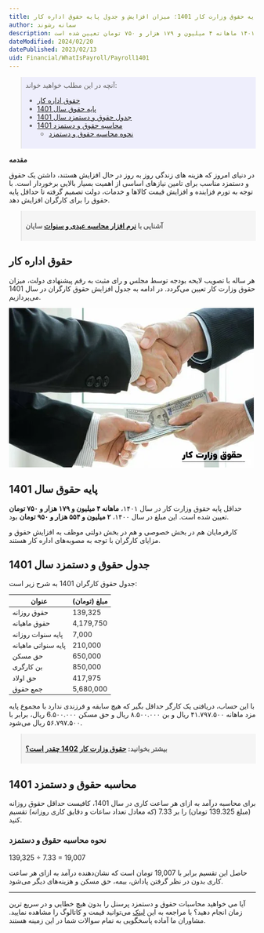 ```yaml
---
title: پایه حقوق وزارت کار 1401؛ میزان افزایش و جدول پایه حقوق اداره کار
author: سمانه رشوند  
description: حداقل پایه حقوق وزارت کار در سال ۱۴۰۱ ماهانه ۴ میلیون و ۱۷۹ هزار و ۷۵۰ تومان تعیین شده است. 
dateModified: 2024/02/20
datePublished: 2023/02/13 
uid: Financial/WhatIsPayroll/Payroll1401
---
```

<blockquote style="background-color:#eeeefc; padding:0.5rem">
آنچه در این مطلب خواهید خواند:

- [حقوق اداره کار](#حقوق-اداره-کار)
- [پایه حقوق سال 1401](#پایه-حقوق-سال-1401)
- [جدول حقوق و دستمزد سال 1401](#جدول-حقوق-و-دستمزد-سال-1401)
- [محاسبه حقوق و دستمزد 1401](#محاسبه-حقوق-و-دستمزد-1401)
    - [نحوه محاسبه حقوق و دستمزد](#نحوه-محاسبه-حقوق-و-دستمزد)
</blockquote>

**مقدمه**

در دنیای امروز که هزینه های زندگی روز به روز در حال افزایش هستند، داشتن یک حقوق و دستمزد مناسب برای تامین نیازهای اساسی از اهمیت بسیار بالایی برخوردار است. با توجه به تورم فزاینده و افزایش قیمت کالاها و خدمات، دولت تصمیم گرفته تا حداقل پایه حقوق را برای کارگران افزایش دهد.

<blockquote style="background-color:#f5f5f5; padding:0.5rem">
<p><strong>آشنایی با <a href="https://www.hooshkar.com/Software/Sayan/Module/Payroll" target="_blank">نرم افزار محاسبه عیدی و سنوات</a> سایان</strong></p></blockquote>

## حقوق اداره کار

هر ساله با تصویب لایحه بودجه توسط مجلس و رای مثبت به رقم پیشنهادی دولت، میزان حقوق وزارت کار تعیین می‌گردد. در ادامه به جدول افزایش حقوق کارگران در سال 1401 می‌پردازیم.

![حقوق وزارت کار 1402 و 1401](./Images/Salary1402.webp)

## پایه حقوق سال 1401
حداقل پایه حقوق وزارت کار در سال ۱۴۰۱، **ماهانه ۴ میلیون و ۱۷۹ هزار و ۷۵۰ تومان** تعیین شده است. این مبلغ در سال ۱۴۰۰، **۲ میلیون و ۵۵۴ هزار و ۹۵۰ تومان** بود. 

کارفرمایان هم در بخش خصوصی و هم در بخش دولتی موظف به افزایش حقوق و مزایای کارگران با توجه به مصوبه‌های اداره کار هستند.

## جدول حقوق و دستمزد سال 1401
جدول حقوق کارگران 1401 به شرح زیر است:

عنوان | مبلغ (تومان)
------------ | -------------
حقوق روزانه | 139,325 
حقوق ماهیانه | 4,179,750 
پایه سنوات روزانه | 7,000 
پایه سنواتی ماهیانه | 210,000 
حق مسکن | 650,000 
بن کارگری | 850,000 
حق اولاد | 417,975 
جمع حقوق | 5,680,000

با این حساب، دریافتی یک کارگر حداقل بگیر که هیچ سابقه و فرزندی ندارد با مجموع پایه مزد ماهانه‌ ۴۱.۷۹۷.۵۰۰ ریال و بن ۸.۵۰۰.۰۰۰ ریال و حق مسکن 6.۵۰۰.۰۰۰ ریال، برابر با ۵۶.۷۹۷.۵۰۰ ریال می‌شود.

<blockquote style="background-color:#f5f5f5; padding:0.5rem">
<p><strong>بیشتر بخوانید: <a href="https://www.hooshkar.com/Wiki/Payroll/Payroll1402" target="_blank">حقوق وزارت کار 1402 چقدر است؟
</a></p></strong></blockquote>

## محاسبه حقوق و دستمزد 1401
 برای محاسبه درآمد به ازای هر ساعت کاری در سال 1401، کافیست حداقل حقوق روزانه (مبلغ 139.325 تومان) را بر 7.33 (که معادل تعداد ساعات و دقایق کاری روزانه) تقسیم کنید.

### نحوه محاسبه حقوق و دستمزد

139,325 ÷ 7.33 = 19,007

حاصل این تقسیم برابر با 19,007 تومان است که نشان‌دهنده درآمد به ازای هر ساعت کاری بدون در نظر گرفتن پاداش، بیمه، حق مسکن و هزینه‌های دیگر می‌شود.

-----
آیا می خواهید محاسبات حقوق و دستمزد پرسنل را بدون هیچ خطایی و در سریع ترین زمان انجام دهید؟
 با مراجعه به این <a href="https://www.hooshkar.com/Software/Sayan/Module/Payroll"  target="_blank">لینک</a> می‌توانید قیمت و کاتالوگ را مشاهده نمایید.
مشاوران ما آماده پاسخگویی به تمام سوالات شما در این زمینه هستند.